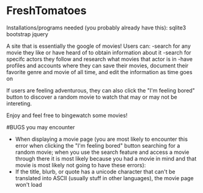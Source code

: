 # FreshTomatoes

Installations/programs needed (you probably already have this):
sqlite3
bootstrap
jquery


A site that is essentially the google of movies! Users can:
  -search for any movie they like or have heard of to obtain information about it
  -search for specifc actors they follow and research what movies that actor is in
  -have profiles and accounts where they can save their movies, document their favorite genre and movie of all time, and edit the information as time goes on

If users are feeling adventurous, they can also click the "I'm feeling bored" button to discover a random movie to watch that may or may not be intereting.

Enjoy and feel free to bingewatch some movies!


#BUGS you may encounter
* When displaying a movie page (you are most likely to encounter this error when clicking the "I'm feeling bored" button searching for a random movie; when you use the search feature and access a movie through there it is most likely because you had a movie in mind and that movie is most likely not going to have these errors):
 * If the title, blurb, or quote has a unicode character that can't be translated into ASCII (usually stuff in other languages), the movie page won't load